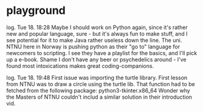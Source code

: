# playground
log. Tue 18. 18:28
Maybe I should work on Python again, since it's rather new and popular language, sure - but it's always fun to make stuff, and I see potential for it to make Java rather useless down the line. The uni. NTNU here in Norway is pushing python as their "go to" language for newcomers to scripting. I see they have a playlist for the basics, and I'll pick up a e-book. Shame I don't have any beer or psychedelics around - I've found most intoxications makes great coding-companions.

log. Tue 18. 19:48
First issue was importing the turtle library. First lesson from NTNU was to draw a circle using the turtle lib. 
That function had to be fetched from the following package: 
python3-tkinter.x86_64
Wonder why the Masters of NTNU couldn't includ a similar solution in their introduction vid.
